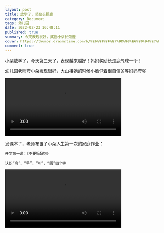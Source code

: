 ```yaml
---
layout: post
title: 放学了，奖励长颈鹿
category: Document
tags: 幼儿园
date: 2022-02-23 16:48:11
published: true
summary: 今天表现很好，奖励小朵长颈鹿
cover: https://thumbs.dreamstime.com/b/%E6%8B%BF%E7%9D%80%E6%B0%94%E7%90%83%E7%9A%84%E9%95%BF%E9%A2%88%E9%B9%BF%E8%B5%B0%E5%9C%A8%E5%BD%A9%E8%99%B9%E8%B4%BA%E5%8D%A1%E6%A8%A1%E6%9D%BF-119864799.jpg
comment: true
---
```


小朵放学了，今天第三天了，表现越来越好！妈妈奖励长颈鹿气球一个！

幼儿园老师夸小朵表现很好，大山接她的时候小脸仰着很自信的等妈妈夸奖

<video controls="" autoplay="" width="380px" src="http://v.xiaohongshu.com/01e217475f63e58d018370037f2aefbc1e_259.mp4?sign=06a1d6e07bc835acbb4d898da7b41749&t=6218fd00"></video>

发课本了，老师布置了小朵人生第一次的家庭作业：

```text
开学第一课：《不要妈妈抱》

认识“鸟”，“早”，“叫”，“圆”四个字
```

<video controls="" autoplay="" width="380px" src="http://v.xiaohongshu.com/01e21758d563cd78018370037f2b33348c_259.mp4?sign=b04d93e6647d2c23d956615223564569&t=6218fd00"></video>
